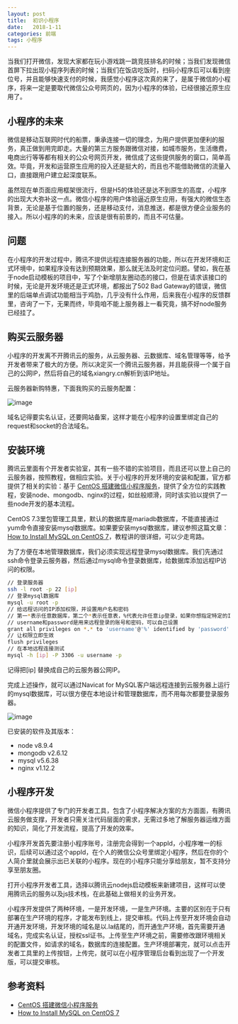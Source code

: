 ```yaml
---
layout: post
title:  初识小程序
date:   2018-1-11
categories: 前端
tags: 小程序
---
```


当我们打开微信，发现大家都在玩小游戏跳一跳竞技排名的时候；当我们发现微信首屏下拉出现小程序列表的时候；当我们在饭店吃饭时，扫码小程序后可以看到座位号，并且能够快速支付的时候，我感觉小程序这次真的来了，是属于微信的小程序，将来一定是要取代微信公众号网页的，因为小程序的体验，已经很接近原生应用了。

## 小程序的未来

微信是移动互联网时代的船票，秉承连接一切的理念，为用户提供更加便利的服务，真正做到用完即走。大量的第三方服务跟微信对接，如城市服务，生活缴费，电商出行等等都有相关的公众号网页开发，微信成了这些提供服务的窗口，简单高效。毕竟，开发和运营原生应用的投入还是挺大的，而且也不能借助微信的流量入口，直接跟用户建立起深度联系。

虽然现在单页面应用框架很流行，但是H5的体验还是达不到原生的高度，小程序的出现大大弥补这一点。微信小程序的用户体验逼近原生应用，有强大的微信生态背景，无论是基于位置的服务，还是移动支付，消息推送，都是很方便企业服务的接入。所以小程序的的未来，应该是很有前景的，而且不可估量。

## 问题

在小程序的开发过程中，腾讯不提供远程连接服务器的功能，所以在开发环境和正式环境中，如果程序没有达到预期效果，那么就无法及时定位问题。譬如，我在基于node启动模板的项目中，写了个新增朋友圈动态的接口，但是在请求该接口的时候，无论是开发环境还是正式环境，都报出了502 Bad Gateway的错误，微信里的后端单点调试功能相当于鸡肋，几乎没有什么作用，后来我在小程序的反馈群里，咨询了一下，无果而终，毕竟咱不能上服务器上一看究竟，搞不好node服务已经挂了。

## 购买云服务器

小程序的开发离不开腾讯云的服务，从云服务器、云数据库、域名管理等等，给予开发者带来了极大的方便。所以决定买一个腾讯云服务器，并且能获得一个属于自己的公网IP，然后将自己的域名xiangry.cn解析到该IP地址。

云服务器新购特惠，下面我购买的云服务配置：

![image](/assets/images/qcloud-buy.jpg)

域名记得要实名认证，还要网站备案，这样才能在小程序的设置里绑定自己的request和socket的合法域名。

## 安装环境

腾讯云里面有个开发者实验室，其有一些不错的实验项目，而且还可以登上自己的云服务器，按照教程，做相应实验。关于小程序的开发环境的安装和配置，官方都提供了相关的实验：基于 [CentOS 搭建微信小程序服务](https://cloud.tencent.com/developer/labs/lab/10004)，提供了全方位的实践教程，安装node、mongodb、nginx的过程，如丝般顺滑，同时该实验以提供了一些node开发的基本流程。

CentOS 7.3里包管理工具里，默认的数据库是mariadb数据库，不能直接通过yum命令直接安装mysql数据库。如果要安装mysql数据库，建议参照这篇文章：[How to Install MySQL on CentOS 7](https://linode.com/docs/databases/mysql/how-to-install-mysql-on-centos-7/)，教程讲的很详细，可以少走弯路。

为了方便在本地管理数据库，我们必须实现远程登录mysql数据库。我们先通过ssh命令登录云服务器，然后通过mysql命令登录数据库，给数据库添加远程IP访问的权限。

``` bash
// 登录服务器
ssh -l root -p 22 [ip]
// 登录mysql数据库
mysql -u root -p
// 给远程访问的IP添加权限，并设置用户名和密码
// 第一*表示任意数据库，第二个*表示任意表，%代表允许任意ip登录，如果你想指定特定的IP，可以把%替换成指定的IP
// username和password是用来远程登录的账号和密码，可以自己设置
grant all privileges on *.* to 'username'@'%' identified by 'password'
// 让权限立即生效
flush privileges
// 在本地远程连接测试
mysql -h [ip] -P 3306 -u username -p
```

记得把[ip] 替换成自己的云服务器公网IP。

完成上述操作，就可以通过Navicat for MySQL客户端远程连接到云服务器上运行的mysql数据库，可以很方便在本地设计和管理数据库，而不用每次都要登录服务器。

![image](/assets/images/navicat.jpg)

已安装的软件及其版本：

- node v8.9.4
- mongodb v2.6.12
- mysql v5.6.38
- nginx v1.12.2

## 小程序开发

微信小程序提供了专门的开发者工具，包含了小程序解决方案的方方面面，有腾讯云服务做支撑，开发者只需关注代码层面的需求，无需过多地了解服务器运维方面的知识，简化了开发流程，提高了开发的效率。

小程序开发首先要注册小程序账号，注册完会得到一个appId，小程序唯一的标识，后续可以通过这个appId，在个人的微信公众号里绑定小程序，然后在你的个人简介里就会展示出已关联的小程序。现在的小程序只能分享给朋友，暂不支持分享至朋友圈。

打开小程序开发者工具，选择以腾讯云nodejs启动模板来新建项目，这样可以使用腾讯云的服务以及js技术栈，在此基础上做相关的业务开发。

小程序开发提供了两种环境，一是开发环境，一是生产环境。主要的区别在于只有部署在生产环境的程序，才能发布到线上，提交审核。代码上传至开发环境会自动开通开发环境，开发环境的域名是以.la结尾的，而开通生产环境，首先需要开通域名，完成实名认证，授权ssl证书。上传至生产环境之前，需要修改跟环境相关的配置文件，如请求的域名，数据库的连接配置。生产环境部署完，就可以点击开发者工具里的上传按钮，上传完，就可以在小程序管理后台看到出现了一个开发版，可以提交审核。

## 参考资料

- [CentOS 搭建微信小程序服务](https://cloud.tencent.com/developer/labs/lab/10004)
- [How to Install MySQL on CentOS 7](https://linode.com/docs/databases/mysql/how-to-install-mysql-on-centos-7/)
